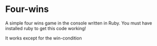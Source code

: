 # Four-wins
A simple four wins game in the console written in Ruby.
You must have installed ruby to get this code working!

It works except for the win-condition
